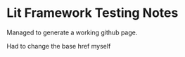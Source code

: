 # Lit Framework Testing Notes

Managed to generate a working github page.

Had to change the base href myself
